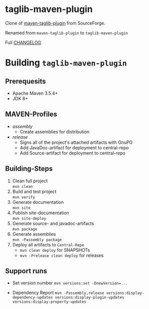 # taglib-maven-plugin

Clone of [maven-taglib-plugin](https://sourceforge.net/projects/maven-taglib/) from SourceForge.

Renamed from `maven-taglib-plugin` to `taglib-maven-plugin`

Full [CHANGELOG](CHANGELOG.md)

# Building `taglib-maven-plugin`

## Prerequesits

* Apache Maven 3.5.4\+
* JDK 8\+

## MAVEN-Profiles

* *assembly*
  * Create assemblies for distribution
* *release*
  * Signs all of the project's attached artifacts with GnuPG
  * Add JavaDoc-artifact for deployment to central-repo
  * Add Source-artifact for deployment to central-repo

## Building-Steps

1. Clean full project  
   `mvn clean`
2. Build and test project  
   `mvn verify`
3. Generate documentation  
   `mvn site`
4. Publish site-documentation  
   `mvn site-deploy`
5. Generate source- and javadoc-artifacts  
   `mvn package`
6. Generate assemblies  
   `mvn -Passembly package`
7. Deploy all artifacts to `Central-Repo`  
   * `mvn clean deploy` for SNAPSHOTs
   * `mvn -Prelease clean deploy` for releases

## Support runs

* Set version number
  `mvn versions:set -DnewVersion=...`

* Dependency Report
  `mvn -Passembly,release versions:display-dependency-updates versions:display-plugin-updates versions:display-property-updates`